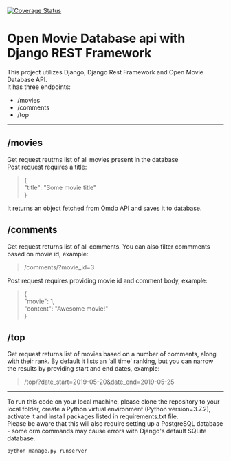 [![Coverage Status](https://coveralls.io/repos/github/FilipTokarski/open_movie_database_api/badge.svg?branch=master)](https://coveralls.io/github/FilipTokarski/open_movie_database_api?branch=master)
# Open Movie Database api with Django REST Framework  


This project utilizes Django, Django Rest Framework and Open Movie Database API.  
It has three endpoints:
* /movies  
* /comments
* /top  
  
***
## /movies  
Get request reutrns list of all movies present in the database  
Post request requires a title:  
>{  
>   "title": "Some movie title"  
>}  

It returns an object fetched from Omdb API and saves it to database.

## /comments  
Get request returns list of all comments. You can also filter commments based on movie id, example:  
>/comments/?movie_id=3  

Post request requires providing movie id and comment body, example:  
> {  
>  "movie": 1,  
>  "content": "Awesome movie!"  
>}  

## /top
Get request returns list of movies based on a number of comments, along with their rank. By default it lists an 'all time' ranking, but you can narrow the results by providing start and end dates, example:  
> /top/?date_start=2019-05-20&date_end=2019-05-25  

****  
To run this code on your local machine, please clone the repository to your local folder, create a Python virtual environment (Python version=3.7.2), activate it and install packages listed in requirements.txt file.  
Please be aware that this will also require setting up a PostgreSQL database - some orm commands may cause errors with Django's default SQLite database.  


````
python manage.py runserver
````
